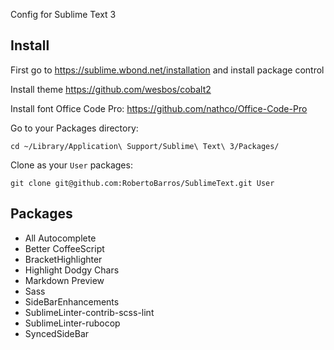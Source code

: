 Config for Sublime Text 3

## Install

First go to https://sublime.wbond.net/installation and install package control

Install theme https://github.com/wesbos/cobalt2

Install font Office Code Pro: https://github.com/nathco/Office-Code-Pro

Go to your Packages directory:

```
cd ~/Library/Application\ Support/Sublime\ Text\ 3/Packages/
```

Clone as your `User` packages:

```
git clone git@github.com:RobertoBarros/SublimeText.git User
```

## Packages

* All Autocomplete
* Better CoffeeScript
* BracketHighlighter
* Highlight Dodgy Chars
* Markdown Preview
* Sass
* SideBarEnhancements
* SublimeLinter-contrib-scss-lint
* SublimeLinter-rubocop
* SyncedSideBar
